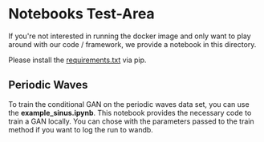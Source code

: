 # Notebooks Test-Area

If you're not interested in running the docker image and only want to play around with our code / framework, we provide a notebook in this directory.

Please install the [requirements.txt](https://omi-gitlab.e-technik.uni-ulm.de/aml/ganevaluation/-/blob/dev/Docker/requirements.txt) via pip.

## Periodic Waves

To train the conditional GAN on the periodic waves data set, you can use the **example_sinus.ipynb**.
This notebook provides the necessary code to train a GAN locally.
You can chose with the parameters passed to the train method if you want to log the run to wandb.

